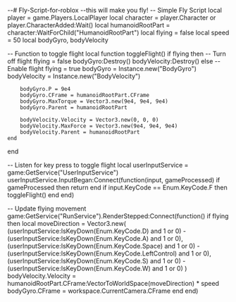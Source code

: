 --# Fly-Script-for-roblox
--this will make you fly!
-- Simple Fly Script
local player = game.Players.LocalPlayer
local character = player.Character or player.CharacterAdded:Wait()
local humanoidRootPart = character:WaitForChild("HumanoidRootPart")
local flying = false
local speed = 50
local bodyGyro, bodyVelocity

-- Function to toggle flight
local function toggleFlight()
    if flying then
        -- Turn off flight
        flying = false
        bodyGyro:Destroy()
        bodyVelocity:Destroy()
    else
        -- Enable flight
        flying = true
        bodyGyro = Instance.new("BodyGyro")
        bodyVelocity = Instance.new("BodyVelocity")

        bodyGyro.P = 9e4
        bodyGyro.CFrame = humanoidRootPart.CFrame
        bodyGyro.MaxTorque = Vector3.new(9e4, 9e4, 9e4)
        bodyGyro.Parent = humanoidRootPart

        bodyVelocity.Velocity = Vector3.new(0, 0, 0)
        bodyVelocity.MaxForce = Vector3.new(9e4, 9e4, 9e4)
        bodyVelocity.Parent = humanoidRootPart
    end
end

-- Listen for key press to toggle flight
local userInputService = game:GetService("UserInputService")
userInputService.InputBegan:Connect(function(input, gameProcessed)
    if gameProcessed then return end
    if input.KeyCode == Enum.KeyCode.F then
        toggleFlight()
    end
end)

-- Update flying movement
game:GetService("RunService").RenderStepped:Connect(function()
    if flying then
        local moveDirection = Vector3.new(
            (userInputService:IsKeyDown(Enum.KeyCode.D) and 1 or 0) - (userInputService:IsKeyDown(Enum.KeyCode.A) and 1 or 0),
            (userInputService:IsKeyDown(Enum.KeyCode.Space) and 1 or 0) - (userInputService:IsKeyDown(Enum.KeyCode.LeftControl) and 1 or 0),
            (userInputService:IsKeyDown(Enum.KeyCode.S) and 1 or 0) - (userInputService:IsKeyDown(Enum.KeyCode.W) and 1 or 0)
        )
        bodyVelocity.Velocity = humanoidRootPart.CFrame:VectorToWorldSpace(moveDirection) * speed
        bodyGyro.CFrame = workspace.CurrentCamera.CFrame
    end
end)
